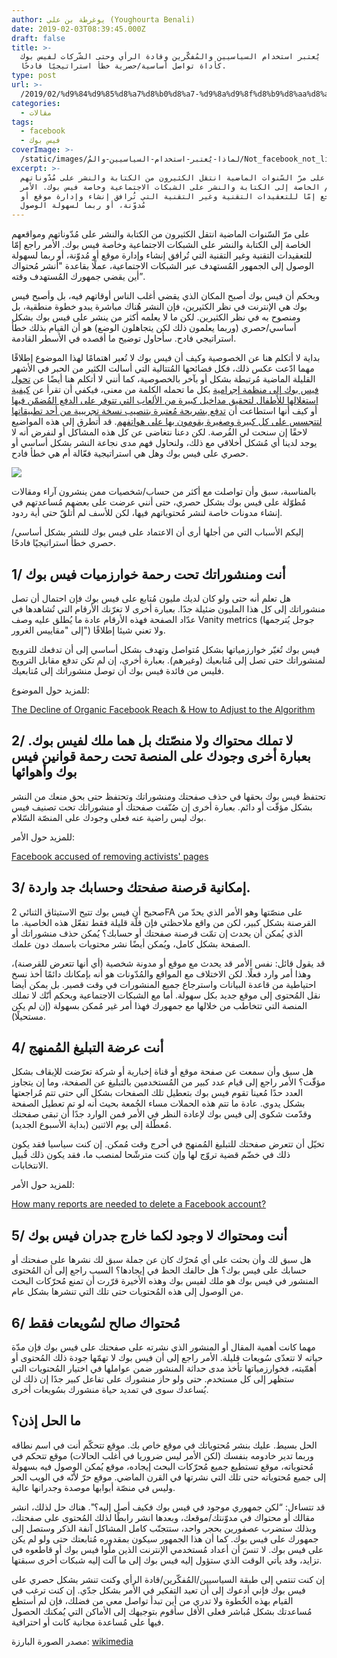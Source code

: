 ```yaml
---
author: يوغرطة بن علي (Youghourta Benali)
date: 2019-02-03T08:39:45.000Z
draft: false
title: >-
  لماذا يُعتبر استخدام السياسيين والمُفكّرين وقادة الرأي وحتى الشّركات لفيس بوك
  كأداة تواصل أساسية/حصرية خطأ استراتيجيًا فادحًا.
type: post
url: >-
  /2019/02/%d9%84%d9%85%d8%a7%d8%b0%d8%a7-%d9%8a%d9%8f%d8%b9%d8%aa%d8%a8%d8%b1-%d8%a7%d8%b3%d8%aa%d8%ae%d8%af%d8%a7%d9%85-%d8%a7%d9%84%d8%b3%d9%8a%d8%a7%d8%b3%d9%8a%d9%8a%d9%86-%d9%88%d8%a7%d9%84%d9%85%d9%8f/
categories:
  - مقالات
tags:
  - facebook
  - فيس بوك
coverImage: >-
  /static/images/لماذا-يُعتبر-استخدام-السياسيين-والمُ/Not_facebook_not_like_thumbs_down.png
excerpt: >-
  على مرّ السّنوات الماضية انتقل الكثيرون من الكتابة والنشر على مُدّوناتهم
  ومواقعهم الخاصة إلى الكتابة والنشر على الشبكات الاجتماعية وخاصة فيس بوك. الأمر
  راجع إمّا للتعقيدات التقنية وغير التقنية التي تُرافق إنشاء وإدارة موقع أو
  مُدوّنة، أو ربما لسهولة الوصول
---
```

على مرّ السّنوات الماضية انتقل الكثيرون من الكتابة والنشر على مُدّوناتهم ومواقعهم الخاصة إلى الكتابة والنشر على الشبكات الاجتماعية وخاصة فيس بوك. الأمر راجع إمّا للتعقيدات التقنية وغير التقنية التي تُرافق إنشاء وإدارة موقع أو مُدوّنة، أو ربما لسهولة الوصول إلى الجمهور المُستهدف عبر الشبكات الاجتماعية، عملًا بقاعدة "أنشر مُحتواك أين يقضي جمهورك المُستهدف وقته”.

وبحكم أن فيس بوك أصبح المكان الذي يقضي أغلب الناس أوقاتهم فيه، بل وأصبح فيس بوك هي الإنترنت في نظر الكثيرين، فإن النشر هُناك مباشرة يبدو خطوة منطقية، بل ومنصوح به في نظر الكثيرين. لكن ما لا يعلمه أكثر من ينشر على فيس بوك بشكل أساسي/حصري (وربما يعلمون ذلك لكن يتجاهلون الوضع) هو أن القيام بذلك خطأ استراتيجي فادح. سأحاول توضيح ما أقصده في الأسطر القادمة.

بداية لا أتكلم هنا عن الخصوصية وكيف أن فيس بوك لا تُعير اهتمامًا لهذا الموضوع إطلاقًا مهما ادّعت عكس ذلك، فكل فضائحها المُتتالية التي أسالت الكثير من الحبر في الأشهر القليلة الماضية مُرتبطة بشكل أو بآخر بالخصوصية، كما أنني لا أتكلم هنا أيضًا عن [تحول فيس بوك إلى منظمة إجرامية](https://daringfireball.net/linked/2019/01/29/facebook-teens-vpn) بكل ما تحمله الكلمة من معنى، فيكفي أن تقرأ عن [كيفية استغلالها للأطفال لتحقيق مداخيل كبيرة من الألعاب التي تتوفر على الدفع المُضمّن فيها](https://www.revealnews.org/blog/a-judge-unsealed-a-trove-of-internal-facebook-documents-following-our-legal-action/) أو كيف أنها استطاعت أن [تدفع بشريحة مُعتبرة بتنصيب نسخة تجريبية من أحد تطبيقاتها لتتجسس على كل كبيرة وصغيرة يقومون بها على هواتفهم](https://techcrunch.com/2019/01/29/facebook-project-atlas/). قد أتطرق إلى هذه المواضيع لاحقًا إن سنحت لي الفُرصة. لكن دعنا نتغاضى عن كل هذه المشاكل أو لنفرض أنه لا يوجد لدينا أي مُشكل أخلاقي مع ذلك، ولنحاول فهم مدى نجاعة النشر بشكل أساسي أو حصري على فيس بوك وهل هي استراتيجية فعّالة أم هي خطأ فادح.

![](/static/images/لماذا-يُعتبر-استخدام-السياسيين-والمُ/Not_facebook_not_like_thumbs_down.png)

بالمناسبة، سبق وأن تواصلت مع أكثر من حساب/شخصيات ممن ينشرون آراء ومقالات مُطوّلة على فيس بوك بشكل حصري، حتى أنني عرضت على بعضهم مُساعدتهم في إنشاء مدونات خاصة لنشر مُحتوياتهم فيها، لكن للأسف لم أتلقّ حتى أية ردود.

إليكم الأسباب التي من أجلها أرى أن الاعتماد على فيس بوك للنشر بشكل أساسي/حصري خطأ استراتيجيًا فادحًا.

## 1/ أنت ومنشوراتك تحت رحمة خوارزميات فيس بوك

هل تعلم أنه حتى ولو كان لديك مليون مُتابع على فيس بوك فإن احتمال أن تصل منشوراتك إلى كل هذا المليون ضئيلة جدًا. بعبارة أخرى لا تغرّنك الأرقام التي تُشاهدها في عدّاد الصفحة فهذه الأرقام عادة ما يُطلق عليه وصف Vanity metrics (جوجل يُترجمها إلى "مقاييس الغرور") ولا تعني شيئا إطلاقًا.

فيس بوك تُغيّر خوارزمياتها بشكل مُتواصل وتهدف بشكل أساسي إلى أن تدفعك للترويج لمنشوراتك حتى تصل إلى مُتابعيك (وغيرهم). بعبارة أخرى، إن لم تكن تدفع مقابل الترويج فليس من فائدة فيس بوك أن توصل منشوراتك إلى مُتابعيك.

للمزيد حول الموضوع:

[The Decline of Organic Facebook Reach & How to Adjust to the Algorithm](https://blog.hubspot.com/marketing/facebook-organic-reach-declining)

## 2/ لا تملك محتواك ولا منصّتك بل هما ملك لفيس بوك. بعبارة أخرى وجودك على المنصة تحت رحمة قوانين فيس بوك وأهوائها

تحتفظ فيس بوك بحقها في حذف صفحتك ومنشوراتك وتحتفظ حتى بحق منعك من النشر بشكل مؤقّت أو دائم. بعبارة أخرى إن صُنّفت صفحتك أو منشوراتك تحت تصنيف فيس بوك ليس راضية عنه فعلى وجودك على المنصّة السّلام.

للمزيد حول الأمر:

[Facebook accused of removing activists' pages](https://www.theguardian.com/technology/2011/apr/29/facebook-accused-removing-activists-pages)

## 3/ إمكانية قرصنة صفحتك وحسابك جد واردة.

صحيح أن فيس بوك تتيح الاستيثاق الثنائي 2FA على منصّتها وهو الأمر الذي يحدّ من القرصنة بشكل كبير، لكن من واقع ملاحظتي فإن قلّة قليلة فقط تفعّل هذه الخاصية. ما الذي يُمكن أن يحدث إن تمّت قرصنة صفحتك أو حسابك؟ يُمكن حذف منشوراتك أو الصفحة بشكل كامل، ويُمكن أيضًا نشر محتويات باسمك دون علمك.

قد يقول قائل: نفس الأمر قد يحدث مع موقع أو مدونة شخصية (أي أنها تتعرض للقرصنة)، وهذا أمر وارد فعلًا. لكن الاختلاف مع المواقع والمُدّونات هو أنه بإمكانك دائمًا أخذ نسخ احتياطية من قاعدة البيانات واسترجاع جميع المنشورات في وقت قصير. بل يمكن أيضا نقل المُحتوى إلى موقع جديد بكل سهولة. أما مع الشبكات الاجتماعية وبحكم أنّك لا تملك المنصة التي تتخاطب من خلالها مع جمهورك فهذا أمر غير مُمكن بسهولة (إن لم يكن مستحيلًا).

## 4/ أنت عرضة التبليغ المُمنهج

هل سبق وأن سمعت عن صفحة موقع أو قناة إخبارية أو شركة تعرّضت للإيقاف بشكل مؤقّت؟ الأمر راجع إلى قيام عدد كبير من المُستخدمين بالتبليغ عن الصفحة، وما إن يتجاوز العدد حدًا مُعينا تقوم فيس بوك بتعطيل تلك الصفحات بشكل آلي حتى تتم مُراجعتها بشكل يدوي. عادة ما تتم هذه الحملات مساء الجُمعة بحيث أنه لو تم تعطيل الصفحة وقدّمت شكوى إلى فيس بوك لإعادة النظر في الأمر فمن الوارد جدًا أن تبقى صفحتك مُعطّلة إلى يوم الاثنين (بداية الأسبوع الجديد).

تخيّل أن تتعرض صفحتك للتبليغ المُمنهج في أحرج وقت مُمكن. إن كنت سياسيا فقد يكون ذلك في خضّم قضية تروّج لها وإن كنت مترشّحا لمنصب ما، فقد يكون ذلك قُبيل الانتخابات.

للمزيد حول الأمر:

[How many reports are needed to delete a Facebook account?](https://www.quora.com/How-many-reports-are-needed-to-delete-a-Facebook-account)

## 5/ أنت ومحتواك لا وجود لكما خارج جدران فيس بوك

هل سبق لك وأن بحثت على أي مُحرّك كان عن جملة سبق لك نشرها على صفحتك أو حسابك على فيس بوك؟ هل حالفك الحظ في إيجادها؟ السبب راجع إلى أن المُحتوى المنشور في فيس بوك هو ملك لفيس بوك وهذه الأخيرة قرّرت أن تمنع مُحرّكات البحث من الوصول إلى هذه المُحتويات حتى تلك التي تنشرها بشكل عام.

## 6/ مُحتواك صالح لسُويعات فقط

مهما كانت أهمية المقال أو المنشور الذي نشرته على صفحتك على فيس بوك فإن مدّة حياته لا تتعدّى سُويعات قليلة. الأمر راجع إلى أن فيس بوك لا تهمّها جودة ذلك المُحتوى أو أهمّيته، فخوارزمياتها تأخذ مدى حداثة المنشور ضمن عواملها في اختيار المُحتويات التي ستظهر إلى كل مستخدم. حتى ولو حاز منشورك على تفاعل كبير جدًا إن ذلك لن يُساعدك سوى في تمديد حياة منشورك بسُويعات أخرى.

## ما الحل إذن؟

الحل بسيط. عليك بنشر مُحتوياتك في موقع خاص بك. موقع تتحكّم أنت في اسم نطاقه وربما تدير خادومه بنفسك (لكن الأمر ليس ضروريا في أغلب الحالات) موقع تتحكم في مُحتوياته، موقع تستطيع جميع مُحرّكات البحث إيجاده، موقع يُمكن الوصول فيه بسهولة إلى جميع مُحتوياته حتى تلك التي نشرتها في القرن الماضي. موقع حرّ لأنّه في الويب الحر وليس في منصّة أبوابها موصدة وجدرانها عالية.

قد تتساءل: “لكن جمهوري موجود في فيس بوك فكيف أصل إليه؟". هناك حل لذلك، انشر مقالك أو محتواك في مدوّنتك/موقعك، وبعدها انشر رابطًا لذلك المُحتوى على صفحتك، وبذلك ستضرب عصفورين بحجر واحد، ستتجنّب كامل المشاكل آنفة الذكر وستصل إلى جمهورك على فيس بوك. كما أن هذا الجمهور سيكون بمقدوره مُتابعتك حتى ولو لم يكن على فيس بوك. لا تنسَ أن أعداد مُستخدمي الإنترنت الذين ملّوا فيس بوك أو قاطعوه في تزايد، وقد يأتي الوقت الذي ستؤول إليه فيس بوك إلى ما آلت إليه شبكات أخرى سبقتها.

إن كنت تنتمي إلى طبقة السياسيين/المُفكّرين/قادة الرأي وكنت تنشر بشكل حصري على فيس بوك فإني أدعوك إلى أن تعيد التفكير في الأمر بشكل جدّي. إن كنت ترغب في القيام بهذه الخُطوة ولا تدري من أين تبدأ تواصل معي من فضلك، فإن لم أستطع مُساعدتك بشكل مُباشر فعلى الأقل سأقوم بتوجيهك إلى الأماكن التي يُمكنك الحصول فيها على مُساعدة مجانية كانت أو احترافية.

مصدر الصورة البارزة: [wikimedia](https://commons.wikimedia.org/wiki/File:Not_facebook_not_like_thumbs_down.png)

